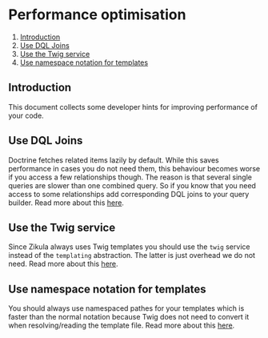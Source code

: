 Performance optimisation
========================
  1. [Introduction](#introduction)
  2. [Use DQL Joins](#usedqljoins)
  3. [Use the Twig service](#usethetwigservice)
  4. [Use namespace notation for templates](#usenamespacenotation)


<a name="introduction"></a>
Introduction
------------
This document collects some developer hints for improving performance of your code.

<a name="usedqljoins"></a>
Use DQL Joins
-------------
Doctrine fetches related items lazily by default. While this saves performance in cases you do not need them,
this behaviour becomes worse if you access a few relationships though. The reason is that several single queries
are slower than one combined query.
So if you know that you need access to some relationships add corresponding DQL joins to your query builder.
Read more about this [here](http://doctrine-orm.readthedocs.org/en/latest/reference/dql-doctrine-query-language.html#joins).

<a name="usethetwigservice"></a>
Use the Twig service
--------------------
Since Zikula always uses Twig templates you should use the `twig` service instead of the `templating` abstraction.
The latter is just overhead we do not need.
Read more about this [here](http://symfony.com/blog/new-in-symfony-2-7-twig-as-a-first-class-citizen).

<a name="usenamespacenotation"></a>
Use namespace notation for templates
------------------------------------
You should always use namespaced pathes for your templates which is faster than the normal notation because Twig
does not need to convert it when resolving/reading the template file.
Read more about this [here](http://symfony.com/doc/current/cookbook/templating/namespaced_paths.html).
